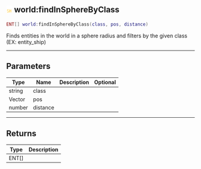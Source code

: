 ## ![shared](.gitbook/assets/shared.png) world:findInSphereByClass


```lua
ENT[] world:findInSphereByClass(class, pos, distance)
```

Finds entities in the world in a sphere radius and filters by the given class (EX: entity_ship)


------
## Parameters

| Type   | Name | Description              | Optional |
| ------ | ---- | ------------------------ | -------: |
| string | class |  |  |
| Vector | pos |  |  |
| number | distance |  |  |

------
## Returns

| Type | Description |
| ---- | ----------: |
| ENT[] |  |

